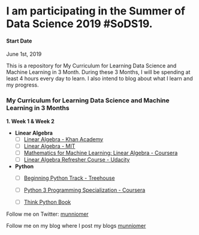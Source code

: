 # I am participating in the Summer of Data Science 2019 #SoDS19.


#### Start Date
June 1st, 2019

This is a repository for My Curriculum for Learning Data Science and Machine Learning in 3 Month. During these 3 Months, I will be spending at least 4 hours every day to learn. I also intend to blog about what I learn and my progress.

### My Curriculum for Learning Data Science and Machine Learning in 3 Months

**1. Week 1 & Week 2**
   * **Linear Algebra**
      - [ ] [Linear Algebra - Khan Academy ](https://www.khanacademy.org/math/linear-algebra)
      - [ ] [Linear Algebra - MIT](https://ocw.mit.edu/courses/mathematics/18-06-linear-algebra-spring-2010/)
      - [ ] [Mathematics for Machine Learning: Linear Algebra - Coursera](https://www.coursera.org/learn/linear-algebra-machine-learning) 
      - [ ] [Linear Algebra Refresher Course - Udacity ](https://www.udacity.com/course/linear-algebra-refresher-course--ud953) 
   * **Python**
      - [ ] [Beginning Python Track - Treehouse ](https://teamtreehouse.com/tracks/beginning-python)
      - [ ] [Python 3 Programming Specialization - Coursera](https://www.coursera.org/specializations/python-3-programming/)
      - [ ] [Think Python Book](https://github.com/AllenDowney/ThinkPython) 
    
      
      

Follow me on Twitter: [munniomer](https://twitter.com/munniomer)

Follow me on my blog where I post my blogs [munniomer](https://munniomer.wordpress.com/)


